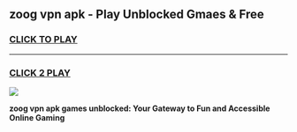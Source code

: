 
## zoog vpn apk - Play Unblocked Gmaes & Free
<h3>
<a href="https://premium.freeplayer.one?title=zoog_vpn_apk&ref=20F">CLICK TO PLAY</a></h3>
<hr>

<h3>
<a href="https://premium.freeplayer.one?title=zoog_vpn_apk&ref=20F">CLICK 2 PLAY</a>
  
</h3>

<a href="https://premium.freeplayer.one?title=zoog_vpn_apk&ref=20F/"><img src="https://clearcache.store/games.png"></a>


**zoog vpn apk games unblocked: Your Gateway to Fun and Accessible Online Gaming**
